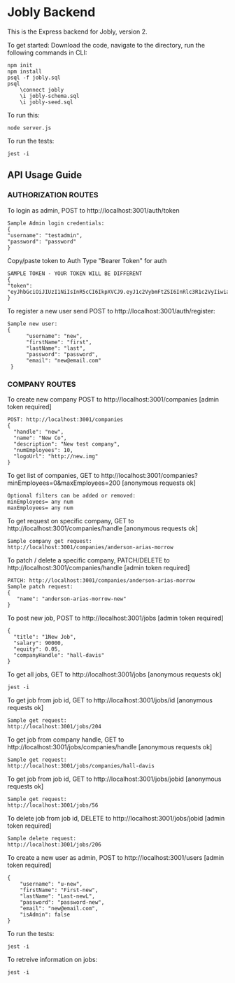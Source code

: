 # Jobly Backend

This is the Express backend for Jobly, version 2.

To get started: 
Download the code, navigate to the directory, run the following commands in CLI:

    npm init
    npm install
    psql -f jobly.sql
    psql
        \connect jobly
        \i jobly-schema.sql
        \i jobly-seed.sql

To run this:

    node server.js
    
To run the tests:

    jest -i

## API Usage Guide

### AUTHORIZATION ROUTES
To login as admin, POST to http://localhost:3001/auth/token

    Sample Admin login credentials:
    {
    "username": "testadmin",
    "password": "password"
    }

Copy/paste token to Auth Type "Bearer Token" for auth

    SAMPLE TOKEN - YOUR TOKEN WILL BE DIFFERENT
    {
	"token": "eyJhbGciOiJIUzI1NiIsInR5cCI6IkpXVCJ9.eyJ1c2VybmFtZSI6InRlc3R1c2VyIiwiaXNBZG1pbiI6ZmFsc2UsImlhdCI6MTY4MDI4MTExOH0.j14bPEoXZf6dBdZq1HmaRfhuxUGtkCa7TaoOFmfYVIo"
    }

To register a new user send POST to http://localhost:3001/auth/register:

    Sample new user:
    {
          "username": "new",
          "firstName": "first",
          "lastName": "last",
          "password": "password",
          "email": "new@email.com"
     }

### COMPANY ROUTES  
To create new company POST to http://localhost:3001/companies
[admin token required]
    
    POST: http://localhost:3001/companies
    {
      "handle": "new",
      "name": "New Co",
      "description": "New test company",
      "numEmployees": 10,
      "logoUrl": "http://new.img"
    }

To get list of companies, GET to http://localhost:3001/companies?minEmployees=0&maxEmployees=200
[anonymous requests ok]

    Optional filters can be added or removed:
    minEmployees= any num
    maxEmployees= any num

To get request on specific company, GET to http://localhost:3001/companies/handle
[anonymous requests ok]

    Sample company get request:
    http://localhost:3001/companies/anderson-arias-morrow

To patch / delete a specific company, PATCH/DELETE to http://localhost:3001/companies/handle
[admin token required]

    PATCH: http://localhost:3001/companies/anderson-arias-morrow
    Sample patch request:
    {
	   "name": "anderson-arias-morrow-new"
    }

To post new job, POST to http://localhost:3001/jobs
[admin token required]

    {
      "title": "1New Job",
      "salary": 90000,
      "equity": 0.05,
      "companyHandle": "hall-davis"
    }
    
To get all jobs, GET to http://localhost:3001/jobs
[anonymous requests ok]

    jest -i

To get job from job id, GET to http://localhost:3001/jobs/id
[anonymous requests ok]

    Sample get request:
    http://localhost:3001/jobs/204

To get job from company handle, GET to http://localhost:3001/jobs/companies/handle
[anonymous requests ok]

    Sample get request:
    http://localhost:3001/jobs/companies/hall-davis

To get job from job id, GET to http://localhost:3001/jobs/jobid
[anonymous requests ok]

    Sample get request:
    http://localhost:3001/jobs/56


To delete job from job id, DELETE to http://localhost:3001/jobs/jobid
[admin token required]

    Sample delete request:
    http://localhost:3001/jobs/206

To create a new user as admin, POST to http://localhost:3001/users
[admin token required]

    {
        "username": "u-new",
        "firstName": "First-new",
        "lastName": "Last-newL",
        "password": "password-new",
        "email": "new@email.com",
        "isAdmin": false
    }

To run the tests:

    jest -i

To retreive information on jobs:

    jest -i

